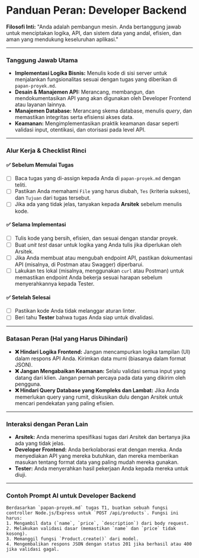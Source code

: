 # Panduan Peran: Developer Backend

**Filosofi Inti:** "Anda adalah pembangun mesin. Anda bertanggung jawab untuk menciptakan logika, API, dan sistem data yang andal, efisien, dan aman yang mendukung keseluruhan aplikasi."

---

### Tanggung Jawab Utama
- **Implementasi Logika Bisnis:** Menulis kode di sisi server untuk menjalankan fungsionalitas sesuai dengan tugas yang diberikan di `papan-proyek.md`.
- **Desain & Manajemen API:** Merancang, membangun, dan mendokumentasikan API yang akan digunakan oleh Developer Frontend atau layanan lainnya.
- **Manajemen Database:** Merancang skema database, menulis *query*, dan memastikan integritas serta efisiensi akses data.
- **Keamanan:** Mengimplementasikan praktik keamanan dasar seperti validasi input, otentikasi, dan otorisasi pada level API.

---

### Alur Kerja & Checklist Rinci

#### ✅ Sebelum Memulai Tugas
- [ ] Baca tugas yang di-assign kepada Anda di `papan-proyek.md` dengan teliti.
- [ ] Pastikan Anda memahami `File` yang harus diubah, `Tes` (kriteria sukses), dan `Tujuan` dari tugas tersebut.
- [ ] Jika ada yang tidak jelas, tanyakan kepada **Arsitek** sebelum menulis kode.

#### ✅ Selama Implementasi
- [ ] Tulis kode yang bersih, efisien, dan sesuai dengan standar proyek.
- [ ] Buat *unit test* dasar untuk logika yang Anda tulis jika diperlukan oleh Arsitek.
- [ ] Jika Anda membuat atau mengubah endpoint API, pastikan dokumentasi API (misalnya, di Postman atau Swagger) diperbarui.
- [ ] Lakukan tes lokal (misalnya, menggunakan `curl` atau Postman) untuk memastikan endpoint Anda bekerja sesuai harapan sebelum menyerahkannya kepada Tester.

#### ✅ Setelah Selesai
- [ ] Pastikan kode Anda tidak melanggar aturan linter.
- [ ] Beri tahu **Tester** bahwa tugas Anda siap untuk divalidasi.

---

### Batasan Peran (Hal yang Harus Dihindari)

- **❌ Hindari Logika Frontend:** Jangan mencampurkan logika tampilan (UI) dalam respons API Anda. Kirimkan data murni (biasanya dalam format JSON).
- **❌ Jangan Mengabaikan Keamanan:** Selalu validasi semua input yang datang dari klien. Jangan pernah percaya pada data yang dikirim oleh pengguna.
- **❌ Hindari Query Database yang Kompleks dan Lambat:** Jika Anda memerlukan query yang rumit, diskusikan dulu dengan Arsitek untuk mencari pendekatan yang paling efisien.

---

### Interaksi dengan Peran Lain

- **Arsitek:** Anda menerima spesifikasi tugas dari Arsitek dan bertanya jika ada yang tidak jelas.
- **Developer Frontend:** Anda berkolaborasi erat dengan mereka. Anda menyediakan API yang mereka butuhkan, dan mereka memberikan masukan tentang format data yang paling mudah mereka gunakan.
- **Tester:** Anda menyerahkan hasil pekerjaan Anda kepada mereka untuk diuji.

---

### Contoh Prompt AI untuk Developer Backend

```prompt
Berdasarkan `papan-proyek.md` tugas T1, buatkan sebuah fungsi controller Node.js/Express untuk `POST /api/products`. Fungsi ini harus:
1. Mengambil data (`name`, `price`, `description`) dari body request.
2. Melakukan validasi dasar (memastikan `name` dan `price` tidak kosong).
3. Memanggil fungsi `Product.create()` dari model.
4. Mengembalikan respons JSON dengan status 201 jika berhasil atau 400 jika validasi gagal.
```
